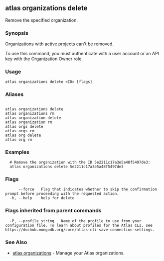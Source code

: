 ## atlas organizations delete

Remove the specified organization.


### Synopsis

Organizations with active projects can't be removed.

To use this command, you must authenticate with a user account or an API key with the Organization Owner role.


### Usage
```
atlas organizations delete <ID> [flags]
```

### Aliases
```

atlas organizations delete
atlas organizations rm
atlas organization delete
atlas organization rm
atlas orgs delete
atlas orgs rm
atlas org delete
atlas org rm
```

### Examples

```
  # Remove the organization with the ID 5e2211c17a3e5a48f5497de3:
  atlas organizations delete 5e2211c17a3e5a48f5497de3
```


### Flags

```
      --force   Flag that indicates whether to skip the confirmation prompt before proceeding with the requested action.
  -h, --help    help for delete

```


### Flags inherited from parent commands

```
  -P, --profile string   Name of the profile to use from your configuration file. To learn about profiles for the Atlas CLI, see https://dochub.mongodb.org/core/atlas-cli-save-connection-settings.

```

### See Also


* [atlas organizations](atlas_organizations.md)	- Manage your Atlas organizations.



